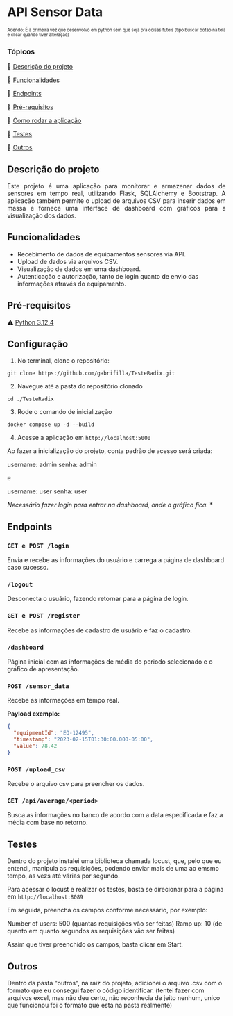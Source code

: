 # API Sensor Data
<sub><sup>Adendo: É a primeira vez que desenvolvo em python sem que seja pra coisas futeis (tipo buscar botão na tela e clicar quando tiver alteração)</sup></sub>

### Tópicos 

:small_blue_diamond: [Descrição do projeto](#descrição-do-projeto)

:small_blue_diamond: [Funcionalidades](#funcionalidades)

:small_blue_diamond: [Endpoints](#endpoints)

:small_blue_diamond: [Pré-requisitos](#pré-requisitos)

:small_blue_diamond: [Como rodar a aplicação](#configuração)

:small_blue_diamond: [Testes](#testes)

:small_blue_diamond: [Outros](#outros)

## Descrição do projeto

<p align="justify">
  Este projeto é uma aplicação para monitorar e armazenar dados de sensores em tempo real, utilizando Flask, SQLAlchemy e Bootstrap. A aplicação também permite o upload de arquivos CSV para inserir dados em massa e fornece uma interface de dashboard com gráficos para a visualização dos dados.
</p>

## Funcionalidades
- Recebimento de dados de equipamentos sensores via API.
- Upload de dados via arquivos CSV.
- Visualização de dados em uma dashboard.
- Autenticação e autorização, tanto de login quanto de envio das informações através do equipamento.

## Pré-requisitos
:warning: [Python 3.12.4](https://www.python.org/downloads/release/python-3124/)

## Configuração

1. No terminal, clone o repositório: 
  ```
  git clone https://github.com/gabrifilla/TesteRadix.git
  ```
2. Navegue até a pasta do repositório clonado
  ```
  cd ./TesteRadix
  ```
3. Rode o comando de inicialização
  ```
  docker compose up -d --build
  ```
4. Acesse a aplicação em `http://localhost:5000`

Ao fazer a inicialização do projeto, conta padrão de acesso será criada:

username: admin
senha: admin

e

username: user
senha: user

*Necessário fazer login para entrar na dashboard, onde o gráfico fica.* *

## Endpoints

### `GET e POST /login`
Envia e recebe as informações do usuário e carrega a página de dashboard caso sucesso.

### `/logout`
Desconecta o usuário, fazendo retornar para a página de login.

### `GET e POST /register`
Recebe as informações de cadastro de usuário e faz o cadastro.

### `/dashboard`
Página inicial com as informações de média do periodo selecionado e o gráfico de apresentação.

### `POST /sensor_data`
Recebe as informações em tempo real.

**Payload exemplo:**
```json
{
  "equipmentId": "EQ-12495",
  "timestamp": "2023-02-15T01:30:00.000-05:00",
  "value": 78.42
}
```

### `POST /upload_csv`
Recebe o arquivo csv para preencher os dados.

### `GET /api/average/<period>`
Busca as informações no banco de acordo com a data especificada e faz a média com base no retorno.

## Testes
Dentro do projeto instalei uma biblioteca chamada locust, que, pelo que eu entendi, manipula as requisições, podendo enviar mais de uma ao emsmo tempo, as vezs até várias por segundo.

Para acessar o locust e realizar os testes, basta se direcionar para a página em `http://localhost:8089`

Em seguida, preencha os campos conforme necessário, por exemplo:

Number of users: 500 (quantas requisições vão ser feitas)
Ramp up: 10 (de quanto em quanto segundos as requisições vão ser feitas)

Assim que tiver preenchido os campos, basta clicar em Start.

## Outros
Dentro da pasta "outros", na raiz do projeto, adicionei o arquivo .csv com o formato que eu consegui fazer o código identificar. (tentei fazer com arquivos excel, mas não deu certo, não reconhecia de jeito nenhum, unico que funcionou foi o formato que está na pasta realmente)